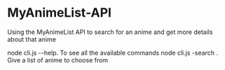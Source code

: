 # MyAnimeList-API
Using the MyAnimeList API to search for an anime and get more details about that anime

node cli.js --help. To see all the available commands
node cli.js -search <anime>. Give a list of anime to choose from
